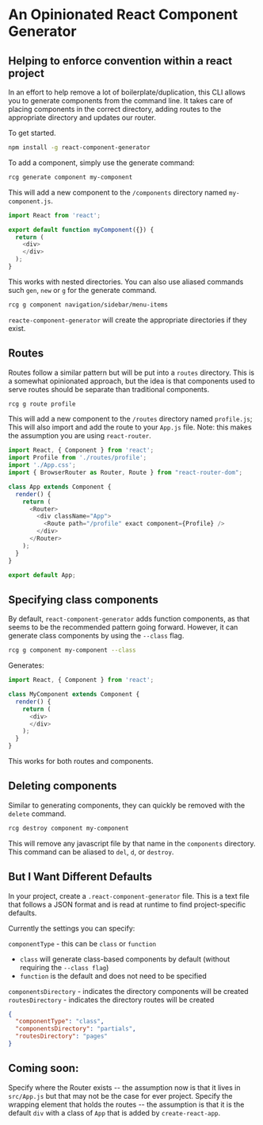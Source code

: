 # An Opinionated React Component Generator

## Helping to enforce convention within a react project

In an effort to help remove a lot of boilerplate/duplication, this CLI allows
you to generate components from the command line.
It takes care of placing components in the correct directory, adding routes to
the appropriate directory and updates our router.

To get started.

```bash
npm install -g react-component-generator
```

To add a component, simply use the generate command:

```bash
rcg generate component my-component
```

This will add a new component to the `/components` directory named `my-component.js`.

```javascript
import React from 'react';

export default function myComponent({}) {
  return (
    <div>
    </div>
  );
}
```

This works with nested directories.
You can also use aliased commands such `gen`, `new` or `g` for the generate command.

```bash
rcg g component navigation/sidebar/menu-items
```

`reacte-component-generator` will create the appropriate directories if they exist.

## Routes

Routes follow a similar pattern but will be put into a `routes` directory.
This is a somewhat opinionated approach, but the idea is that components used
to serve routes should be separate than traditional components.

```bash
rcg g route profile
```

This will add a new component to the `/routes` directory named `profile.js`;
This will also import and add the route to your `App.js` file.
Note: this makes the assumption you are using `react-router`.

```javascript
import React, { Component } from 'react';
import Profile from './routes/profile';
import './App.css';
import { BrowserRouter as Router, Route } from "react-router-dom";

class App extends Component {
  render() {
    return (
      <Router>
        <div className="App">
          <Route path="/profile" exact component={Profile} />
        </div>
      </Router>
    );
  }
}

export default App;
```

## Specifying class components

By default, `react-component-generator` adds function components, as that seems
to be the recommended pattern going forward.
However, it can generate class components by using the `--class` flag.

```bash
rcg g component my-component --class
```

Generates:
```javascript
import React, { Component } from 'react';

class MyComponent extends Component {
  render() {
    return (
      <div>
      </div>
    );
  }
}
```

This works for both routes and components.

## Deleting components

Similar to generating components, they can quickly be removed with the `delete`
command.

```bash
rcg destroy component my-component
```

This will remove any javascript file by that name in the `components` directory.
This command can be aliased to `del`, `d`, or `destroy`.

## But I Want Different Defaults

In your project, create a `.react-component-generator` file.
This is a text file that follows a JSON format and is read at runtime to find
project-specific defaults.

Currently the settings you can specify:

`componentType` - this can be `class` or `function`
  * `class` will generate class-based components by default (without
    requiring the `--class flag`)
  * `function` is the default and does not need to be specified

`componentsDirectory` - indicates the directory components will be created
`routesDirectory` - indicates the directory routes will be created

```json
{
  "componentType": "class",
  "componentsDirectory": "partials",
  "routesDirectory": "pages"
}
```

## Coming soon:
Specify where the Router exists -- the assumption now is that it lives in
`src/App.js` but that may not be the case for ever project.
Specify the wrapping element that holds the routes -- the assumption is that
it is the default `div` with a class of `App` that is added by
`create-react-app`.
